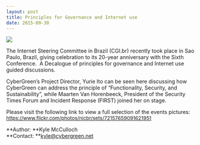 ```yaml
---
layout: post
title: Principles for Governance and Internet use
date: 2015-09-30
---
```

![]({{site.media}}img.png)

The Internet Steering Committee in Brazil (CGI.br) recently took place in Sao Paulo, Brazil, giving celebration to its 20-year anniversary with the Sixth Conference.  A Decalogue of principles for governance and Internet use guided discussions.  

CyberGreen’s Project Director, Yurie Ito can be seen here discussing how CyberGreen can address the principle of “Functionality, Security, and Sustainability”, while Maarten Van Horenbeeck, President of the Security Times Forum and Incident Response (FIRST) joined her on stage.

Please visit the following link to view a full selection of the events pictures:  [<span style="font-size:10.0pt">https://www.flickr.com/photos/nicbr/sets/72157659091621951</span>](https://www.flickr.com/photos/nicbr/sets/72157659091621951)

**Author: **Kyle McCulloch  
**Contact: **kyle@cybergreen.net
